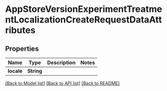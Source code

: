 # AppStoreVersionExperimentTreatmentLocalizationCreateRequestDataAttributes

## Properties
Name | Type | Description | Notes
------------ | ------------- | ------------- | -------------
**locale** | **String** |  | 

[[Back to Model list]](../README.md#documentation-for-models) [[Back to API list]](../README.md#documentation-for-api-endpoints) [[Back to README]](../README.md)


